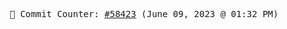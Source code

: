 <p align="center">
    <samp>
        📮 Commit Counter: <a href="https://github.com/Javascript-void0/Javascript-void0/commits/main">#58423</a> (June 09, 2023 @ 01:32 PM)
    </samp>
</p>